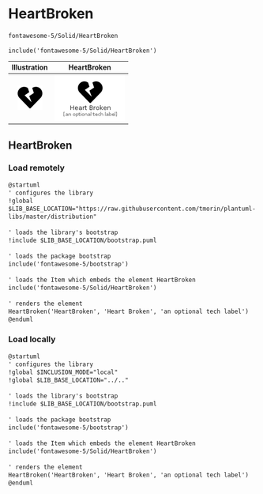# HeartBroken


```text
fontawesome-5/Solid/HeartBroken
```

```text
include('fontawesome-5/Solid/HeartBroken')
```



| Illustration | HeartBroken |
| :---: | :---: |
| ![illustration for Illustration](../../fontawesome-5/Solid/HeartBroken.png) | ![illustration for HeartBroken](../../fontawesome-5/Solid/HeartBroken.Local.png) |




## HeartBroken

### Load remotely
```plantuml
@startuml
' configures the library
!global $LIB_BASE_LOCATION="https://raw.githubusercontent.com/tmorin/plantuml-libs/master/distribution"

' loads the library's bootstrap
!include $LIB_BASE_LOCATION/bootstrap.puml

' loads the package bootstrap
include('fontawesome-5/bootstrap')

' loads the Item which embeds the element HeartBroken
include('fontawesome-5/Solid/HeartBroken')

' renders the element
HeartBroken('HeartBroken', 'Heart Broken', 'an optional tech label')
@enduml
```

### Load locally
```plantuml
@startuml
' configures the library
!global $INCLUSION_MODE="local"
!global $LIB_BASE_LOCATION="../.."

' loads the library's bootstrap
!include $LIB_BASE_LOCATION/bootstrap.puml

' loads the package bootstrap
include('fontawesome-5/bootstrap')

' loads the Item which embeds the element HeartBroken
include('fontawesome-5/Solid/HeartBroken')

' renders the element
HeartBroken('HeartBroken', 'Heart Broken', 'an optional tech label')
@enduml
```

